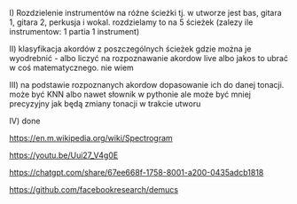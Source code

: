 I) Rozdzielenie instrumentów na różne ścieżki tj. w utworze jest bas, gitara 1, gitara 2, perkusja i wokal. rozdzielamy to na 5 ścieżek (zalezy ile instrumentow: 1 partia 1 instrument)

II) klasyfikacja akordów z poszczególnych ścieżek gdzie można je wyodrebnić - albo liczyć na rozpoznawanie akordow live albo jakos to ubrać w coś matematycznego. nie wiem

III) na podstawie rozpoznanych akordow dopasowanie ich do danej tonacji. może być KNN albo nawet słownik w pythonie ale może być mniej precyzyjny jak będą zmiany tonacji w trakcie utworu

IV) done

https://en.m.wikipedia.org/wiki/Spectrogram

https://youtu.be/Uui27_V4g0E

https://chatgpt.com/share/67ee668f-1758-8001-a200-0435adcb1818

https://github.com/facebookresearch/demucs
